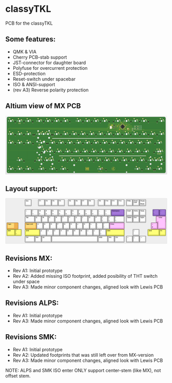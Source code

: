 # classyTKL

PCB for the classyTKL

## Some features:
- QMK & VIA
- Cherry PCB-stab support
- JST-connector for daughter board
- Polyfuse for overcurrent protection
- ESD-protection
- Reset-switch under spacebar
- ISO & ANSI-support
- (rev A3) Reverse polarity protection

## Altium view of MX PCB
![alt text](./readme-images/classyTKL_MX_Rev_A3.jpg "PCB View - Rev A")

## Layout support: 
![alt text](./readme-images/layout_support_MX_Rev_A3.jpg "Layout support")

## Revisions MX:
- Rev A1: Initial prototype
- Rev A2: Added missing ISO footprint, added posibility of THT switch under space
- Rev A3: Made minor component changes, aligned look with Lewis PCB

## Revisions ALPS:
- Rev A1: Initial prototype
- Rev A3: Made minor component changes, aligned look with Lewis PCB

## Revisions SMK:
- Rev A1: Initial prototype
- Rev A2: Updated footprints that was still left over from MX-version
- Rev A3: Made minor component changes, aligned look with Lewis PCB

NOTE: ALPS and SMK ISO enter ONLY support center-stem (like MX), not offset stem.
